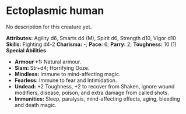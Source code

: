 # Ectoplasmic human

No description for this creature yet.

**Attributes:** Agility d6, Smarts d4 (M), Spirit d6, Strength d10,
Vigor d10
**Skills:** Fighting d4-2
**Charisma:** -; **Pace:** 6; **Parry:** 2; **Toughness:** 10 (1)
**Special Abilities**

- **Armour +1:** Natural armour.
- **Slam:** Str+d4; Horrifying Ooze.
- **Mindless:** Immune to mind-affecting magic.
- **Fearless:** Immune to fear and Intimidation.
- **Undead:** +2 Toughness, +2 to recover from Shaken, ignore wound
modifiers, disease, poison, and extra damage from called shots.
- **Immunities:** Sleep, paralysis, mind-affecting effects, aging,
bleeding and death magic.
